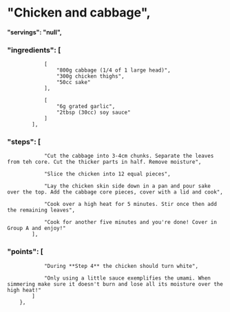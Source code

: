 # "Chicken and cabbage",
#### "servings": "null",
### "ingredients": [
                [
                    "800g cabbage (1/4 of 1 large head)",
                    "300g chicken thighs",
                    "50cc sake"
                ],

                [
                    "6g grated garlic",
                    "2tbsp (30cc) soy sauce"
                ]
            ],

### "steps": [
                "Cut the cabbage into 3-4cm chunks. Separate the leaves from teh core. Cut the thicker parts in half. Remove moisture",

                "Slice the chicken into 12 equal pieces",

                "Lay the chicken skin side down in a pan and pour sake over the top. Add the cabbage core pieces, cover with a lid and cook",

                "Cook over a high heat for 5 minutes. Stir once then add the remaining leaves",

                "Cook for another five minutes and you're done! Cover in Group A and enjoy!"
            ],

### "points": [
                "During **Step 4** the chicken should turn white",

                "Only using a little sauce exemplifies the umami. When simmering make sure it doesn't burn and lose all its moisture over the high heat!"
            ]
        },